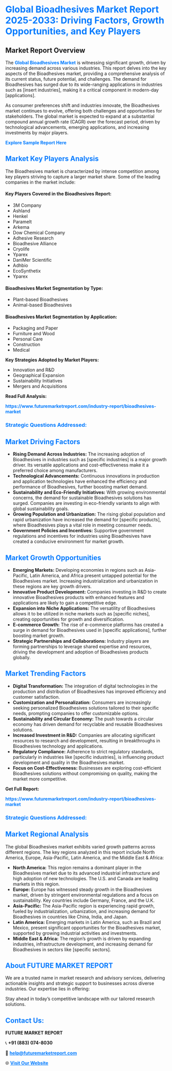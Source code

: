 <h1 style="color: #007BFF;">Global Bioadhesives Market Report 2025-2033: Driving Factors, Growth Opportunities, and Key Players</h1>

<section id="overview">
<h2>Market Report Overview</h2>
<p>The <a href="https://www.futuremarketreport.com/industry-report/bioadhesives-market" style="color: #007BFF; text-decoration: none;"><strong>Global Bioadhesives Market</strong></a> is witnessing significant growth, driven by increasing demand across various industries. This report delves into the key aspects of the Bioadhesives market, providing a comprehensive analysis of its current status, future potential, and challenges. The demand for Bioadhesives has surged due to its wide-ranging applications in industries such as [insert industries], making it a critical component in modern-day [applications].</p>
<p>As consumer preferences shift and industries innovate, the Bioadhesives market continues to evolve, offering both challenges and opportunities for stakeholders. The global market is expected to expand at a substantial compound annual growth rate (CAGR) over the forecast period, driven by technological advancements, emerging applications, and increasing investments by major players.</p>
</section>

<section id="overview">
<p><a href="https://www.futuremarketreport.com/request-sample/reportId=87175" style="color: #007BFF; text-decoration: none;"><strong>Explore Sample Report Here</strong></a></p>
</section>

<section id="key-players">
<h2 style="color: #007BFF;">Market Key Players Analysis</h2>
<p>The Bioadhesives market is characterized by intense competition among key players striving to capture a larger market share. Some of the leading companies in the market include:</p>
<h4>Key Players Covered in the Bioadhesives Report:</h4>
<ul><li>3M Company</li><li>Ashland</li><li>Henkel</li><li>Paramelt</li><li>Arkema</li><li>Dow Chemical Company</li><li>Adhesive Research</li><li>Bioadhesive Alliance</li><li>Cryolife</li><li>Yparex</li><li>DaniMer Scientific</li><li>Adhbio</li><li>EcoSynthetix</li><li>Yparex</li></ul>
<h4>Bioadhesives Market Segmentation by Type:</h4>
<ul><li>Plant-based Bioadhesives</li><li>Animal-based Bioadhesives</li></ul>

<h4>Bioadhesives Market Segmentation by Application:</h4>
<ul><li>Packaging and Paper</li><li>Furniture and Wood</li><li>Personal Care</li><li>Construction</li><li>Medical</li></ul>
<p><strong>Key Strategies Adopted by Market Players:</strong></p>
<ul>
<li>Innovation and R&D</li>
<li>Geographical Expansion</li>
<li>Sustainability Initiatives</li>
<li>Mergers and Acquisitions</li>
</ul>
</section>

<section>
<p><strong>Read Full Analysis: </strong></p><a href="https://www.futuremarketreport.com/industry-report/bioadhesives-market" style="color: #007BFF; text-decoration: none;"><strong>https://www.futuremarketreport.com/industry-report/bioadhesives-market</strong></a>
<h3 style="color: #007BFF;">Strategic Questions Addressed:</h3>
</section>

<section id="driving-factors">
<h2 style="color: #007BFF;">Market Driving Factors</h2>
<ul>
<li><strong>Rising Demand Across Industries:</strong> The increasing adoption of Bioadhesives in industries such as [specific industries] is a major growth driver. Its versatile applications and cost-effectiveness make it a preferred choice among manufacturers.</li>
<li><strong>Technological Advancements:</strong> Continuous innovations in production and application technologies have enhanced the efficiency and performance of Bioadhesives, further boosting market demand.</li>
<li><strong>Sustainability and Eco-Friendly Initiatives:</strong> With growing environmental concerns, the demand for sustainable Bioadhesives solutions has surged. Companies are investing in eco-friendly variants to align with global sustainability goals.</li>
<li><strong>Growing Population and Urbanization:</strong> The rising global population and rapid urbanization have increased the demand for [specific products], where Bioadhesives plays a vital role in meeting consumer needs.</li>
<li><strong>Government Policies and Incentives:</strong> Supportive government regulations and incentives for industries using Bioadhesives have created a conducive environment for market growth.</li>
</ul>
</section>

<section id="growth-opportunities">
<h2 style="color: #007BFF;">Market Growth Opportunities</h2>
<ul>
<li><strong>Emerging Markets:</strong> Developing economies in regions such as Asia-Pacific, Latin America, and Africa present untapped potential for the Bioadhesives market. Increasing industrialization and urbanization in these regions are key growth drivers.</li>
<li><strong>Innovative Product Development:</strong> Companies investing in R&D to create innovative Bioadhesives products with enhanced features and applications are likely to gain a competitive edge.</li>
<li><strong>Expansion into Niche Applications:</strong> The versatility of Bioadhesives allows it to be utilized in niche markets such as [specific niches], creating opportunities for growth and diversification.</li>
<li><strong>E-commerce Growth:</strong> The rise of e-commerce platforms has created a surge in demand for Bioadhesives used in [specific applications], further boosting market growth.</li>
<li><strong>Strategic Partnerships and Collaborations:</strong> Industry players are forming partnerships to leverage shared expertise and resources, driving the development and adoption of Bioadhesives products globally.</li>
</ul>
</section>

<section id="trending-factors">
<h2 style="color: #007BFF;">Market Trending Factors</h2>
<ul>
<li><strong>Digital Transformation:</strong> The integration of digital technologies in the production and distribution of Bioadhesives has improved efficiency and customer satisfaction.</li>
<li><strong>Customization and Personalization:</strong> Consumers are increasingly seeking personalized Bioadhesives solutions tailored to their specific needs, prompting companies to offer customizable options.</li>
<li><strong>Sustainability and Circular Economy:</strong> The push towards a circular economy has driven demand for recyclable and reusable Bioadhesives solutions.</li>
<li><strong>Increased Investment in R&D:</strong> Companies are allocating significant resources to research and development, resulting in breakthroughs in Bioadhesives technology and applications.</li>
<li><strong>Regulatory Compliance:</strong> Adherence to strict regulatory standards, particularly in industries like [specific industries], is influencing product development and quality in the Bioadhesives market.</li>
<li><strong>Focus on Cost-Effectiveness:</strong> Businesses are exploring cost-efficient Bioadhesives solutions without compromising on quality, making the market more competitive.</li>
</ul>
</section>

<section>
<p><strong>Get Full Report: </strong></p><a href="https://www.futuremarketreport.com/industry-report/bioadhesives-market" style="color: #007BFF; text-decoration: none;"><strong>https://www.futuremarketreport.com/industry-report/bioadhesives-market</strong></a>
<h3 style="color: #007BFF;">Strategic Questions Addressed:</h3>
</section>


<section id="regional-analysis">
<h2 style="color: #007BFF;">Market Regional Analysis</h2>
<p>The global Bioadhesives market exhibits varied growth patterns across different regions. The key regions analyzed in this report include North America, Europe, Asia-Pacific, Latin America, and the Middle East & Africa:</p>
<ul>
<li><strong>North America:</strong> This region remains a dominant player in the Bioadhesives market due to its advanced industrial infrastructure and high adoption of new technologies. The U.S. and Canada are leading markets in this region.</li>
<li><strong>Europe:</strong> Europe has witnessed steady growth in the Bioadhesives market, driven by stringent environmental regulations and a focus on sustainability. Key countries include Germany, France, and the U.K.</li>
<li><strong>Asia-Pacific:</strong> The Asia-Pacific region is experiencing rapid growth, fueled by industrialization, urbanization, and increasing demand for Bioadhesives in countries like China, India, and Japan.</li>
<li><strong>Latin America:</strong> Emerging markets in Latin America, such as Brazil and Mexico, present significant opportunities for the Bioadhesives market, supported by growing industrial activities and investments.</li>
<li><strong>Middle East & Africa:</strong> The region’s growth is driven by expanding industries, infrastructure development, and increasing demand for Bioadhesives in sectors like [specific sectors].</li>
</ul>
</section>

<footer>
<h2 style="color: #007BFF;">About FUTURE MARKET REPORT</h2>
<p>We are a trusted name in market research and advisory services, delivering actionable insights and strategic support to businesses across diverse industries. Our expertise lies in offering:</p>

<p>Stay ahead in today’s competitive landscape with our tailored research solutions.</p>

<h2 style="color: #007BFF;">Contact Us:</h2>
<p><strong>FUTURE MARKET REPORT</strong></p>
<p>📞 <strong>+91 (883) 074-8030</strong></p>
<p>📧 <strong><a href="mailto:help@futuremarketreport.com" style="color: #007BFF;">help@futuremarketreport.com</a></strong></p>
<p>🌐 <strong><a href="https://www.futuremarketreport.com/" style="color: #007BFF;">Visit Our Website</a></strong></p>
</footer>